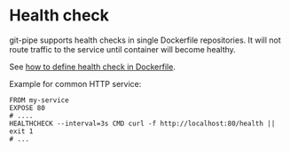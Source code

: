 # Health check

git-pipe supports health checks in single Dockerfile repositories. It will not route traffic to the service until
container will become healthy.

See [how to define health check in Dockerfile](https://docs.docker.com/engine/reference/builder/#healthcheck).

Example for common HTTP service:

```
FROM my-service
EXPOSE 80
# ....
HEALTHCHECK --interval=3s CMD curl -f http://localhost:80/health || exit 1
# ...
```